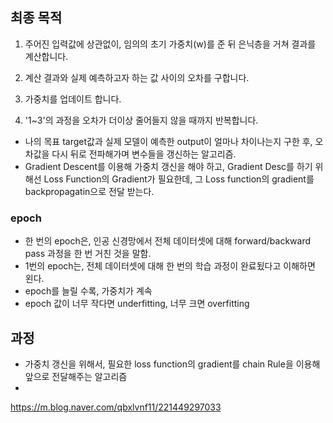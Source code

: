 

## 최종 목적 


1) 주어진 입력값에 상관없이, 임의의 초기 가중치(w)를 준 뒤 은닉층을 거쳐 결과를 계산합니다.

2) 계산 결과와 실제 예측하고자 하는 값 사이의 오차를 구합니다.

3) 가중치를 업데이트 합니다.

4) '1~3'의 과정을 오차가 더이상 줄어들지 않을 때까지 반복합니다.



- 나의 목표 target값과 실제 모델이 예측한 output이 얼마나 차이나는지 구한 후, 오차값을 다시 뒤로 전파해가며 변수들을 갱신하는 알고리즘. 
- Gradient Descent를 이용해 가중치 갱신을 해야 하고, Gradient Desc를 하기 위해선 Loss Function의 Gradient가 필요한데, 
그 Loss function의 gradient를 backpropagatin으로 전달 받는다. 

### epoch 
- 한 번의 epoch은, 인공 신경망에서 전체 데이터셋에 대해 forward/backward pass 과정을 한 번 거친 것을 말함. 
- 1번의 epoch는, 전체 데이터셋에 대해 한 번의 학습 과정이 완료됬다고 이해하면 왼다. 
- epoch를 늘릴 수록, 가중치가 계속 
- epoch 값이 너무 작다면 underfitting, 너무 크면 overfitting 



## 과정
- 가중치 갱신을 위해서, 필요한 loss function의 gradient를 chain Rule을 이용해 앞으로 전달해주는 알고리즘 
- 



https://m.blog.naver.com/qbxlvnf11/221449297033
